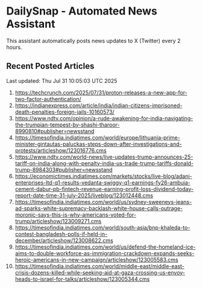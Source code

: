 # DailySnap - Automated News Assistant

This assistant automatically posts news updates to X (Twitter) every 2 hours.

## Recent Posted Articles

Last updated: Thu Jul 31 10:05:03 UTC 2025

1. https://techcrunch.com/2025/07/31/proton-releases-a-new-app-for-two-factor-authentication/
2. https://indianexpress.com/article/india/indian-citizens-imprisoned-death-penalties-foreign-jails-10160573/
3. https://www.ndtv.com/opinion/a-rude-awakening-for-india-navigating-the-trumpian-tempest-by-shashi-tharoor-8990810#publisher=newsstand
4. https://timesofindia.indiatimes.com/world/europe/lithuania-prime-minister-gintautas-paluckas-steps-down-after-investigations-and-protests/articleshow/123016776.cms
5. https://www.ndtv.com/world-news/live-updates-trump-announces-25-tariff-on-india-along-with-penalty-india-us-trade-trump-tariffs-donald-trump-8984303#publisher=newsstand
6. https://economictimes.indiatimes.com/markets/stocks/live-blog/adani-enterprises-ltd-q1-results-vedanta-swiggy-q1-earnings-fy26-ambuja-cement-dabur-pb-fintech-revenue-earning-profit-loss-dividend-today-report-date-time-31-july-2025/liveblog/123012448.cms
7. https://timesofindia.indiatimes.com/world/us/sydney-sweeneys-jeans-ad-sparks-white-supremacy-backlash-white-house-calls-outrage-moronic-says-this-is-why-americans-voted-for-trump/articleshow/123009271.cms
8. https://timesofindia.indiatimes.com/world/south-asia/bnp-khaleda-to-contest-bangladesh-polls-if-held-in-december/articleshow/123008622.cms
9. https://timesofindia.indiatimes.com/world/us/defend-the-homeland-ice-aims-to-double-workforce-as-immigration-crackdown-expands-seeks-heroic-americans-in-new-campaign/articleshow/123005583.cms
10. https://timesofindia.indiatimes.com/world/middle-east/middle-east-crisis-dozens-killed-while-seeking-aid-at-gaza-crossing-us-envoy-heads-to-israel-for-talks/articleshow/123005344.cms
